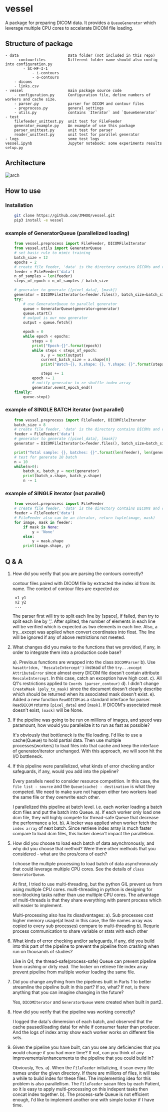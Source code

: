 # vessel

A package for preparing DICOM data. It provides a `QueueGenerator` which leverage multiple CPU cores to accelarate DICOM file loading.

## Structure of package
    - data                      Data folder (not included in this repo)
        - contourfiles          Different folder name should also config into configuration.py
            - SC-HF-I-1
                - i-contours
                - o-contours
        - dicoms
        - links.csv
    - vessel                    main package source code
        - configuration.py      Configuration file, define numbers of workers and cache size.
        - parser.py             parser for DICOM and contour files
        - preprocess.py         general settings
        - utils.py              contains `Iterator` and `QueueGenerator`
    - test
        filefeeder_unittest.py  unit test for FileFeeder
        generator_example.py    An example of use this package
        parser_unittest.py      unit test for parser
        reader_unittest.py      unit test for parallel generator
    - logs                      some test logs
    vessel.ipynb                Jupyter notebook: some experiments results
    setup.py
    

## Architecture
![arch](media/architecture.png)

## How to use
### Installation
```bash
    git clone https://github.com/JMHOO/vessel.git
    pip3 install -e vessel
```  

### example of GeneratorQueue (parallelized loading)
```python
    from vessel.preprocess import FileFeeder, DICOMFileIterator
    from vessel.utils import GeneratorQueue
    # set basic rule to mimic training
    batch_size = 12
    epochs = 2
    # create file feeder, 'data' is the directory contains DICOMs and contours
    feeder = FileFeeder('data')
    n_of_samples = len(feeder)
    steps_of_epoch = n_of_samples / batch_size

    # generator to generate ([pixel_data], [mask])
    generator = DICOMFileIterator(x=feeder.files(), batch_size=batch_size)
    try:
        # use GeneratorQueue to parallel generator
        queue = GeneratorQueue(generator=generator)
        queue.start()
        # output is our new generator
        output = queue.fetch()

        epoch = 0
        while epoch < epochs:
            steps = 0
            print("Epoch-{}".format(epoch))
            while steps < steps_of_epoch:
                x, y = next(output)
                current_batch_size = x.shape[0]
                print("Batch-{}, X.shape: {}, Y.shape: {}".format(steps, x.shape, y.shape))

                steps += 1
            epoch += 1
            # notify generator to re-shuffle index array
            generator.event_epoch_end()
    finally:
        queue.stop()
```

### example of SINGLE BATCH iterator (not parallel)
```python
    from vessel.preprocess import FileFeeder, DICOMFileIterator
    batch_size = 8
    # create file feeder, 'data' is the directory contains DICOMs and contours
    feeder = FileFeeder('data')
    # generator to generate ([pixel_data], [mask])
    generator = DICOMFileIterator(x=feeder.files(), batch_size=batch_size)

    print("Total sample: {}, batches: {}".format(len(feeder), len(generator)))
    # test for generate 10 batch
    n = 10
    while(n>0):
        batch_x, batch_y = next(generator)
        print(batch_x.shape, batch_y.shape)
        n -= 1
```
### example of SINGLE iterator (not parallel)
```python
    from vessel.preprocess import FileFeeder
    # create file feeder, 'data' is the directory contains DICOMs and contours
    feeder = FileFeeder('data')
    # FileFeeder also can be an iterator, return tuple(image, mask)
    for image, mask in feeder:
        if mask is None:
            y = 'None'
        else:
            y = mask.shape
        print(image.shape, y)
```

## Q & A
1. How did you verify that you are parsing the contours correctly?

    contour files paired with DICOM file by extracted the index id from its name. 
    The context of contour files are expected as:
        
        x1 y1
        x2 y2
        ...

    The parser first will try to split each line by [space], if failed, then try to split each line by ','. After splited, the number of elements in each line will be verified which is expected as two elements in each line. Also, a try...except was applied when convert coordinates into float.
    The line will be ignored if any of above restrictions not meeted.

2. What changes did you make to the functions that we provided, if any, in order to integrate them into a production code base?

    a). Previous functions are wrapped into the class `DICOMParser`
    b). Use `hasattr(dcm, 'RescaleIntercept')` instead of the `try...except AttributeError` since almost every DICOM file doesn't contain attribute `RescaleIntercept`. In this case, catch an exception have high cost. 
    c). All Q1's restrictions applied to `Coords (parser_contour)`
    d). I didn't change `CreateMask (poly_to_mask)` since the document doesn't clearly describe which should be returned when its associated mask doesn't exist. 
    e). Added a new function `ReadDICOM` as a standard interface for parser. `ReadDICOM` returns `[pixel_data]` and `[mask]`. If DICOM's associated mask doesn't exist, `[mask]` will be None. 

3. If the pipeline was going to be run on millions of images, and speed was paramount, how would you parallelize it to run as fast as possible?

    It's obviously that bottleneck is the file loading. I'd like to use a cache(Queue) to hold partial data. Then use multiple processes(workers) to load files into that cache and keep the interface of generator/iterator unchanged. With this approach, we will soon hit the I/O bottleneck.

4. If this pipeline were parallelized, what kinds of error checking and/or safeguards, if any, would you add into the pipeline?

    Every parallels need to consider resource competition. In this case, the `file list - source` and the `Queue(cache) - destination` is what they competed. We need to make sure not happen either two workers load the same file or they overwrite each other.

    I parallelized this pipeline at batch level. i.e. each worker loading a batch dcm files and put the batch into Queue.
    a). If each worker only load one dcm file, they will highly compete for thread-safe Queue that decrease the performance a lot.
    b). A locker was applied when worker fetch the `index array` of next batch. Since retrieve index array is much faster compare to load dcm files, this locker doesn't impact the parallelism. 

5. How did you choose to load each batch of data asynchronously, and why did you choose that method? Were there other methods that you considered - what are the pros/cons of each?

    I choose the multiple processing to load batch of data asynchronously that could leverage multiple CPU cores. See the details of `class GeneratorQueue`.

    At first, I tried to use multi-threading, but the python GIL prevent us from using multiple CPU cores. multi-threading in python is designing for non-blocking tasks rather than use multiple CPU cores. The advantage of multi-threads is that they share everything with parent process which will easier to implement.

    Multi-processing also has its disadvantages: 
    a). Sub processes cost higher memory usage(at least in this case, the file names array was copied to every sub processes) compare to multi-threading
    b). Requrie process communication to share variable or stats with each other 


6. What kinds of error checking and/or safeguards, if any, did you build into this part of the pipeline to prevent the pipeline from crashing when run on thousands of studies?

    Like in Q4, the thread-safe(process-safe) Queue can prevent pipeline from crashing or dirty read. The locker on retrieve file index array prevent pipeline from multiple worker loading the same file.

5. Did you change anything from the pipelines built in Parts 1 to better streamline the pipeline built in this part? If so, what? If not, is there anything that you can imagine changing in the future?

    Yes, `DICOMIterator` and `GeneratorQueue` were created when built in part2.

6. How did you verify that the pipeline was working correctly?

    I logged the data's dimemsion of each batch, and observed that the cache paused(loading data) for while if consumer faster than producer. And the logs of index array show each worker works on different file sets. 

7. Given the pipeline you have built, can you see any deficiencies that you would change if you had more time? If not, can you think of any improvements/enhancements to the pipeline that you could build in?

    Obviously, Yes.
    a). When the `FileFeeder` initializing, it scan every file names under the given directory. If there are millions of files, it will take a while to build index for these files. The implementing idea for this problem is also parallellism. The `FileFeeder` sacan files by each Patient, so it is easy to apply multi-processing on this indepent tasks then concat index together.
    b). The process-safe Queue is not efficient enough, I'd like to implement another one with simple locker if I have time.